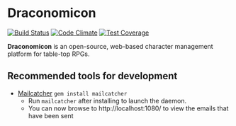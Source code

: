 # Draconomicon
[![Build Status](https://img.shields.io/travis/tough-griff/draconomicon/master.svg)](https://travis-ci.org/tough-griff/draconomicon)
[![Code Climate](https://img.shields.io/codeclimate/github/tough-griff/draconomicon.svg)](https://codeclimate.com/github/tough-griff/draconomicon)
[![Test Coverage](https://img.shields.io/codeclimate/coverage/github/tough-griff/draconomicon.svg)](https://codeclimate.com/github/tough-griff/draconomicon)

**Draconomicon** is an open-source, web-based character management platform
for table-top RPGs.

## Recommended tools for development
- [Mailcatcher](https://github.com/sj26/mailcatcher) `gem install mailcatcher`
  - Run `mailcatcher` after installing to launch the daemon.
  - You can now browse to http://localhost:1080/ to view the emails that have been sent
